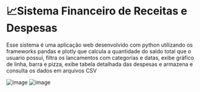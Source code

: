 # 📈Sistema Financeiro de Receitas e Despesas
Esse sistema é uma aplicação web desenvolvido com python utilizando os frameworks pandas e plotly que calcula a quantidade do saldo total que o usuario possui, filtra os lancamentos com categorias e datas, exibe gráfico de linha, barra e pizza, exibe tabela detalhada das despesas e armazena e consulta os dados em arquivos CSV

![image](https://github.com/user-attachments/assets/d42deb0a-5342-474e-b573-96e4d1cc89ac)
![image](https://github.com/user-attachments/assets/b88ad3ac-a016-4519-8452-76583244ee72)

